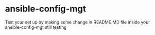 # ansible-config-mgt





Test your set up by making some change in README.MD file inside your ansible-config-mgt
still testing

